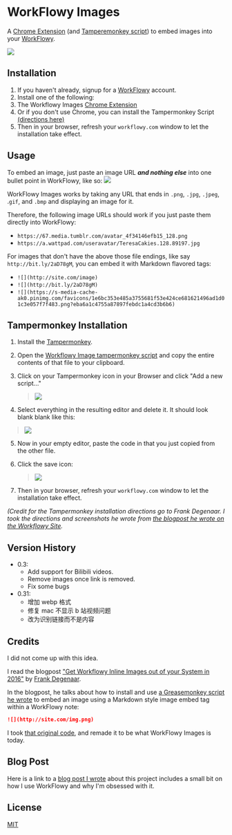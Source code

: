 # WorkFlowy Images

A [Chrome
Extension](https://chrome.google.com/webstore/detail/cnecfoeoohjnimhbcojcdfhhdllgleck)
(and [Tamperemonkey script](#Tampermonkey-Installation)) to embed images into
your [WorkFlowy](http://workflowy.com).

![](screenshots/gifs/all.gif)

## Installation

1. If you haven't already, signup for a [WorkFlowy](https://workflowy.com)
   account.
2. Install one of the following:
  1. The Workflowy Images [Chrome Extension](https://chrome.google.com/webstore/detail/cnecfoeoohjnimhbcojcdfhhdllgleck)
  2. Or if you don't use Chrome, you can install the
     Tampermonkey Script [(directions here)](#Grease-Monkey-Installation)
3. Then in your browser, refresh your `workflowy.com` window to let the
   installation take effect.

## Usage

To embed an image, just paste an image URL _**and nothing else**_ into one
bullet point in WorkFlowy, like so: ![](screenshots/gifs/all.gif)

WorkFlowy Images works by taking any URL that ends in `.png`, `.jpg`, `.jpeg`,
.`gif`, and `.bmp` and displaying an image for it.

Therefore, the following image URLs should work if you just paste them directly
into WorkFlowy:

- `https://67.media.tumblr.com/avatar_4f34146efb15_128.png`
- `https://a.wattpad.com/useravatar/TeresaCakies.128.89197.jpg`

For images that don't have the above those file endings, like say
`http://bit.ly/2aD78gM`, you can embed it with Markdown flavored tags:

- `![](http://site.com/image)`
- `![](http://bit.ly/2aD78gM)`
- `![](https://s-media-cache-ak0.pinimg.com/favicons/1e6bc353e485a3755681f53e424ce681621496ad1d01c3e057f7f483.png?eba6a1c4755a87897febdc1a4cd3b6b6)`

## Tampermonkey Installation

1. Install the [Tampermonkey](http://tampermonkey.net).
2. Open the [Workflowy Image tampermonkey script](https://raw.githubusercontent.com/jonleung/workflowy-images/master/tampermonkey/workflowy_images_tampermonkey_script.js) and copy the entire contents of that file to your clipboard.
3. Click on your Tampermonkey icon in your Browser and click "Add a new script…"

   > ![](screenshots/github/tampermonkey_installation/new_script.png)

4. Select everything in the resulting editor and delete it. It should look blank
   blank like this:

  > ![](screenshots/github/tampermonkey_installation/delete_script.png)

5. Now in your empty editor, paste the code in  that you just copied from the
   other file.

6. Click the save icon:

   > ![](screenshots/github/tampermonkey_installation/save_script.png)

5. Then in your browser, refresh your `workflowy.com` window to let the
   installation take effect.

_(Credit for the Tampermonkey installation directions go to Frank Degenaar. I
  took the directions and screenshots he wrote from [the blogpost he wrote on
  the Workflowy Site](https://blog.workflowy.com/2016/01/06/inline-images/)._

## Version History

- 0.3: 
  - Add support for Bilibili videos.
  - Remove images once link is removed.
  - Fix some bugs
- 0.31:
  - 增加 webp 格式
  - 修复 mac 不显示 b 站视频问题
  - 改为识别链接而不是内容

## Credits

I did not come up with this idea.

I read the blogpost ["Get Workflowy Inline Images out of your System in 2016"](https://blog.workflowy.com/2016/01/06/inline-images/) by [Frank Degenaar](https://twitter.com/ProMashUp).

In the blogpost, he talks about how to install and use [a Greasemonkey script he
wrote](https://gist.github.com/Wizmann/605ff2a609348b6ec3a3#file-workflowy-with-image-js)
to embed an image using a Markdown style image embed tag within a WorkFlowy note:

```markdown
![](http://site.com/img.png)
```

I took [that original code](https://gist.github.com/Wizmann/605ff2a609348b6ec3a3#file-workflowy-with-image-js),  and remade it to be what WorkFlowy Images is today.

## Blog Post

Here is a link to a [blog post I
wrote](http://jonl.org/hexo-blog/workflowy-images) about this project includes a
small bit on how I use WorkFlowy and why I'm obsessed with it.

## License

[MIT](LICENSE)
